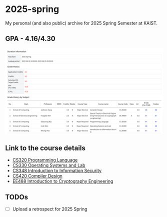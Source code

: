 # 2025-spring

My personal (and also public) archive for 2025 Spring Semester at KAIST.

## GPA - 4.16/4.30

![image](./images/2025S-grade.png)

## Link to the course details

- [CS320 Programming Language](./cs320)
- [CS330 Operating Systems and Lab](./cs330)
- [CS348 Introduction to Information Security](./cs348)
- [CS420 Compiler Design](./cs420)
- [EE488 Introduction to Cryptography Engineering](./ee488)

## TODOs
- [ ] Upload a retrospect for 2025 Spring